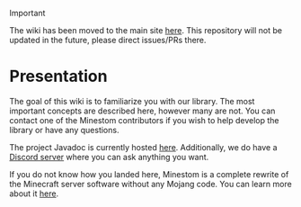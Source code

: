 > [!IMPORTANT]  
> The wiki has been moved to the main site [here](https://github.com/Minestom/minestom.net/tree/master/docs).
> This repository will not be updated in the future, please direct issues/PRs there.

# Presentation

The goal of this wiki is to familiarize you with our library. The most important concepts are described here, however many are not. You can contact one of the Minestom contributors if you wish to help develop the library or have any questions.

The project Javadoc is currently hosted [here](https://minestom.github.io/Minestom/). Additionally, we do have a [Discord server](https://discord.gg/pkFRvqB) where you can ask anything you want.

If you do not know how you landed here, Minestom is a complete rewrite of the Minecraft server software without any Mojang code. You can learn more about it [here](https://github.com/Minestom/Minestom).

